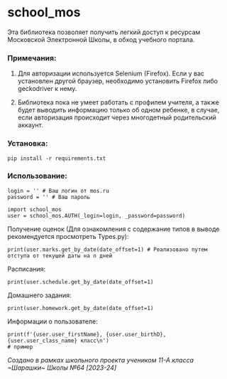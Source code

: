 # school_mos
Эта библиотека позволяет получить легкий доступ к ресурсам Московской Электронной Школы, в обход учебного портала.

### Примечания:

1) Для авторизации используется Selenium (Firefox). Если у вас установлен другой браузер, необходимо установить Firefox либо geckodriver к нему.

2) Библиотека пока не умеет работать с профилем учителя, а также будет выводить информацию только об одном ребенке, в случае, если авторизация происходит через многодетный родительский аккаунт.

### Установка:
```
pip install -r requirements.txt
```

### Использование:
```
login = '' # Ваш логин от mos.ru
password = '' # Ваш пароль

import school_mos
user = school_mos.AUTH(_login=login, _password=password)
```
Получение оценок (Для ознакомления с содержание типов в выводе рекомендуется просмотреть Types.py):
```
print(user.marks.get_by_date(date_offset=1) # Реализовано путем отступа от текущей даты на n дней
```
Расписания:
```
print(user.schedule.get_by_date(date_offset=1)
```
Домашнего задания:
```
print(user.homework.get_by_date(date_offset=1)
```
Информации о пользователе:
```
print(f'{user.user_firstName}, {user.user_birthD}, {user.user_class_name} класс\n')
# пример
```


*Создано в рамках школьного проекта учеником 11-А класса ~Шарашки~ Школы №64 [2023-24]*
